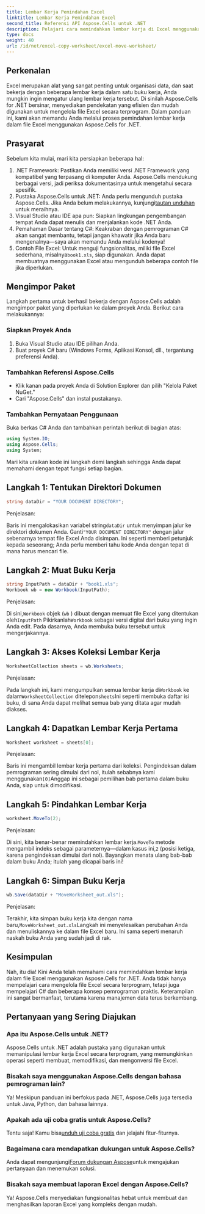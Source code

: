 ```yaml
---
title: Lembar Kerja Pemindahan Excel
linktitle: Lembar Kerja Pemindahan Excel
second_title: Referensi API Aspose.Cells untuk .NET
description: Pelajari cara memindahkan lembar kerja di Excel menggunakan Aspose.Cells for .NET dalam panduan langkah demi langkah kami. Kuasai seni pemrograman Excel.
type: docs
weight: 40
url: /id/net/excel-copy-worksheet/excel-move-worksheet/
---
```

## Perkenalan

Excel merupakan alat yang sangat penting untuk organisasi data, dan saat bekerja dengan beberapa lembar kerja dalam satu buku kerja, Anda mungkin ingin mengatur ulang lembar kerja tersebut. Di sinilah Aspose.Cells for .NET bersinar, menyediakan pendekatan yang efisien dan mudah digunakan untuk mengelola file Excel secara terprogram. Dalam panduan ini, kami akan memandu Anda melalui proses pemindahan lembar kerja dalam file Excel menggunakan Aspose.Cells for .NET.

## Prasyarat

Sebelum kita mulai, mari kita persiapkan beberapa hal:

1. .NET Framework: Pastikan Anda memiliki versi .NET Framework yang kompatibel yang terpasang di komputer Anda. Aspose.Cells mendukung berbagai versi, jadi periksa dokumentasinya untuk mengetahui secara spesifik.
2.  Pustaka Aspose.Cells untuk .NET: Anda perlu mengunduh pustaka Aspose.Cells. Jika Anda belum melakukannya, kunjungi[tautan unduhan](https://releases.aspose.com/cells/net/) untuk meraihnya.
3. Visual Studio atau IDE apa pun: Siapkan lingkungan pengembangan tempat Anda dapat menulis dan menjalankan kode .NET Anda.
4. Pemahaman Dasar tentang C#: Keakraban dengan pemrograman C# akan sangat membantu, tetapi jangan khawatir jika Anda baru mengenalnya—saya akan memandu Anda melalui kodenya!
5.  Contoh File Excel: Untuk menguji fungsionalitas, miliki file Excel sederhana, misalnya`book1.xls`, siap digunakan. Anda dapat membuatnya menggunakan Excel atau mengunduh beberapa contoh file jika diperlukan.

## Mengimpor Paket

Langkah pertama untuk berhasil bekerja dengan Aspose.Cells adalah mengimpor paket yang diperlukan ke dalam proyek Anda. Berikut cara melakukannya:

### Siapkan Proyek Anda

1. Buka Visual Studio atau IDE pilihan Anda.
2. Buat proyek C# baru (Windows Forms, Aplikasi Konsol, dll., tergantung preferensi Anda).

### Tambahkan Referensi Aspose.Cells

- Klik kanan pada proyek Anda di Solution Explorer dan pilih "Kelola Paket NuGet."
- Cari "Aspose.Cells" dan instal pustakanya.

### Tambahkan Pernyataan Penggunaan

Buka berkas C# Anda dan tambahkan perintah berikut di bagian atas:

```csharp
using System.IO;
using Aspose.Cells;
using System;
```

Mari kita uraikan kode ini langkah demi langkah sehingga Anda dapat memahami dengan tepat fungsi setiap bagian.

## Langkah 1: Tentukan Direktori Dokumen

```csharp
string dataDir = "YOUR DOCUMENT DIRECTORY";
```

Penjelasan: 

 Baris ini mengalokasikan variabel string`dataDir` untuk menyimpan jalur ke direktori dokumen Anda. Ganti`"YOUR DOCUMENT DIRECTORY"` dengan jalur sebenarnya tempat file Excel Anda disimpan. Ini seperti memberi petunjuk kepada seseorang; Anda perlu memberi tahu kode Anda dengan tepat di mana harus mencari file.

## Langkah 2: Muat Buku Kerja

```csharp
string InputPath = dataDir + "book1.xls";
Workbook wb = new Workbook(InputPath);
```

Penjelasan:  

 Di sini,`Workbook` objek (`wb` ) dibuat dengan memuat file Excel yang ditentukan oleh`InputPath` Pikirkanlah`Workbook` sebagai versi digital dari buku yang ingin Anda edit. Pada dasarnya, Anda membuka buku tersebut untuk mengerjakannya.

## Langkah 3: Akses Koleksi Lembar Kerja

```csharp
WorksheetCollection sheets = wb.Worksheets;
```

Penjelasan:  

 Pada langkah ini, kami mengumpulkan semua lembar kerja di`Workbook` ke dalam`WorksheetCollection` ditelepon`sheets`Ini seperti membuka daftar isi buku, di sana Anda dapat melihat semua bab yang ditata agar mudah diakses.

## Langkah 4: Dapatkan Lembar Kerja Pertama

```csharp
Worksheet worksheet = sheets[0];
```

Penjelasan:  

Baris ini mengambil lembar kerja pertama dari koleksi. Pengindeksan dalam pemrograman sering dimulai dari nol, itulah sebabnya kami menggunakan`[0]`Anggap ini sebagai pemilihan bab pertama dalam buku Anda, siap untuk dimodifikasi.

## Langkah 5: Pindahkan Lembar Kerja

```csharp
worksheet.MoveTo(2);
```

Penjelasan:  

 Di sini, kita benar-benar memindahkan lembar kerja.`MoveTo` metode mengambil indeks sebagai parameternya—dalam kasus ini,`2` (posisi ketiga, karena pengindeksan dimulai dari nol). Bayangkan menata ulang bab-bab dalam buku Anda; itulah yang dicapai baris ini!

## Langkah 6: Simpan Buku Kerja

```csharp
wb.Save(dataDir + "MoveWorksheet_out.xls");
```

Penjelasan:  

 Terakhir, kita simpan buku kerja kita dengan nama baru,`MoveWorksheet_out.xls`Langkah ini menyelesaikan perubahan Anda dan menuliskannya ke dalam file Excel baru. Ini sama seperti menaruh naskah buku Anda yang sudah jadi di rak.

## Kesimpulan

Nah, itu dia! Kini Anda telah memahami cara memindahkan lembar kerja dalam file Excel menggunakan Aspose.Cells for .NET. Anda tidak hanya mempelajari cara mengelola file Excel secara terprogram, tetapi juga mempelajari C# dan beberapa konsep pemrograman praktis. Keterampilan ini sangat bermanfaat, terutama karena manajemen data terus berkembang.

## Pertanyaan yang Sering Diajukan

### Apa itu Aspose.Cells untuk .NET?
Aspose.Cells untuk .NET adalah pustaka yang digunakan untuk memanipulasi lembar kerja Excel secara terprogram, yang memungkinkan operasi seperti membuat, memodifikasi, dan mengonversi file Excel.

### Bisakah saya menggunakan Aspose.Cells dengan bahasa pemrograman lain?
Ya! Meskipun panduan ini berfokus pada .NET, Aspose.Cells juga tersedia untuk Java, Python, dan bahasa lainnya.

### Apakah ada uji coba gratis untuk Aspose.Cells?
 Tentu saja! Kamu bisa[unduh uji coba gratis](https://releases.aspose.com/) dan jelajahi fitur-fiturnya.

### Bagaimana cara mendapatkan dukungan untuk Aspose.Cells?
 Anda dapat mengunjungi[Forum dukungan Aspose](https://forum.aspose.com/c/cells/9)untuk mengajukan pertanyaan dan menemukan solusi.

### Bisakah saya membuat laporan Excel dengan Aspose.Cells?
Ya! Aspose.Cells menyediakan fungsionalitas hebat untuk membuat dan menghasilkan laporan Excel yang kompleks dengan mudah.